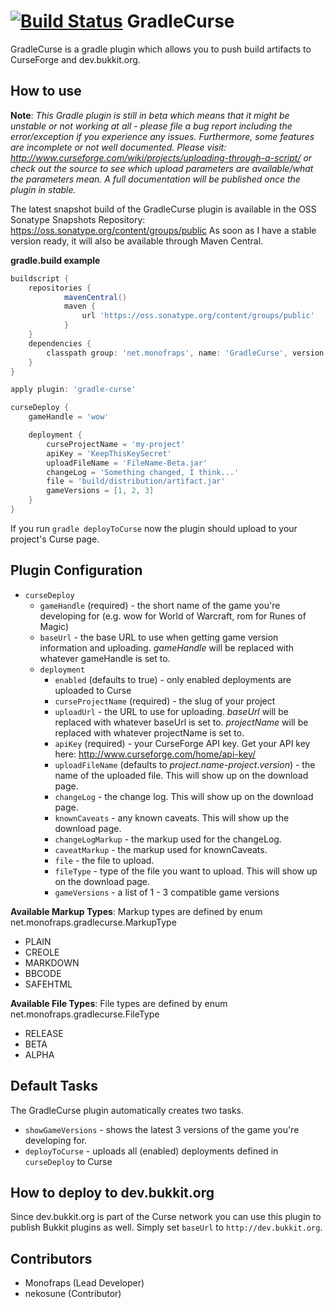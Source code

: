 [![Build Status](https://travis-ci.org/Monofraps/GradleCurse.png?branch=master)](https://travis-ci.org/Monofraps/GradleCurse)
GradleCurse
===========

GradleCurse is a gradle plugin which allows you to push build artifacts to CurseForge and dev.bukkit.org.

How to use
----------
**Note**: *This Gradle plugin is still in beta which means that it might be unstable or not working at all - please file a bug report including the error/exception if you experience any issues. Furthermore, some features are incomplete or not well documented. Please visit: http://www.curseforge.com/wiki/projects/uploading-through-a-script/ or check out the source to see which upload parameters are available/what the parameters mean. A full documentation will be published once the plugin in stable.*

The latest snapshot build of the GradleCurse plugin is available in the OSS Sonatype Snapshots Repository: https://oss.sonatype.org/content/groups/public
As soon as I have a stable version ready, it will also be available through Maven Central.

**gradle.build example**
```Groovy
buildscript {
    repositories {
            mavenCentral()
            maven {
                url 'https://oss.sonatype.org/content/groups/public'
            }
    }
    dependencies {
        classpath group: 'net.monofraps', name: 'GradleCurse', version: '1.0-SNAPSHOT'
    }
}

apply plugin: 'gradle-curse'

curseDeploy {
    gameHandle = 'wow'

    deployment {
        curseProjectName = 'my-project'
        apiKey = 'KeepThisKeySecret'
        uploadFileName = 'FileName-Beta.jar'
        changeLog = 'Something changed, I think...'
        file = 'build/distribution/artifact.jar'
        gameVersions = [1, 2, 3]
    }
}
```

If you run `gradle deployToCurse` now the plugin should upload to your project's Curse page.

Plugin Configuration
--------------------
* `curseDeploy`
  * `gameHandle` (required) - the short name of the game you're developing for (e.g. wow for World of Warcraft, rom for Runes of Magic)
  * `baseUrl` - the base URL to use when getting game version information and uploading. $gameHandle$ will be replaced with whatever gameHandle is set to.
  * `deployment`
    * `enabled` (defaults to true) - only enabled deployments are uploaded to Curse
    * `curseProjectName` (required) - the slug of your project
    * `uploadUrl` - the URL to use for uploading. $baseUrl$ will be replaced with whatever baseUrl is set to. $projectName$ will be replaced with whatever projectName is set to.
    * `apiKey` (required) - your CurseForge API key. Get your API key here: http://www.curseforge.com/home/api-key/
    * `uploadFileName` (defaults to $project.name$-$project.version$) - the name of the uploaded file. This will show up on the download page.
    * `changeLog` - the change log. This will show up on the download page.
    * `knownCaveats` - any known caveats. This will show up the download page.
    * `changeLogMarkup` - the markup used for the changeLog.
    * `caveatMarkup` - the markup used for knownCaveats.
    * `file` - the file to upload.
    * `fileType` - type of the file you want to upload. This will show up on the download page.
    * `gameVersions` - a list of 1 - 3 compatible game versions

**Available Markup Types**:
Markup types are defined by enum net.monofraps.gradlecurse.MarkupType

* PLAIN
* CREOLE
* MARKDOWN
* BBCODE
* SAFEHTML

**Available File Types**:
File types are defined by enum net.monofraps.gradlecurse.FileType

* RELEASE
* BETA
* ALPHA

Default Tasks
-------------
The GradleCurse plugin automatically creates two tasks.

* `showGameVersions` - shows the latest 3 versions of the game you're developing for.
* `deployToCurse` - uploads all (enabled) deployments defined in `curseDeploy` to Curse

How to deploy to dev.bukkit.org
-------------------------------
Since dev.bukkit.org is part of the Curse network you can use this plugin to publish Bukkit plugins as well. Simply set
`baseUrl` to `http://dev.bukkit.org`.

Contributors
------------
* Monofraps (Lead Developer)
* nekosune (Contributor)

